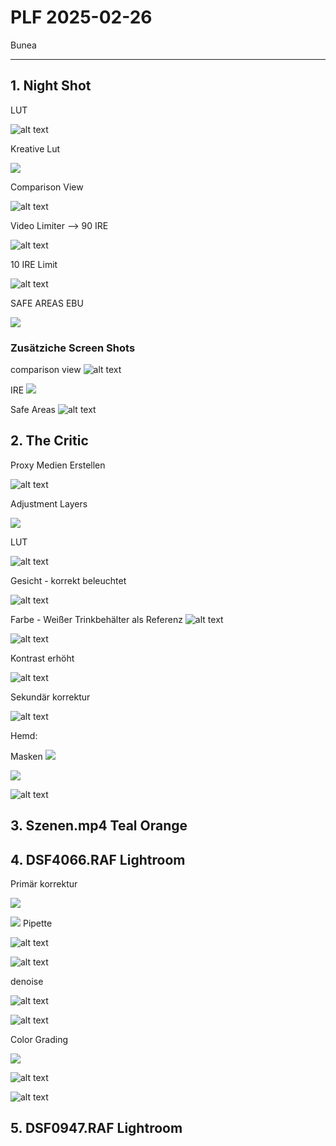 # PLF 2025-02-26

Bunea

<hr>

## 1. Night Shot

LUT

![alt text](image.png)

Kreative Lut

![](image-2.png)

Comparison View

![alt text](image-7.png)

Video Limiter --> 90 IRE

![alt text](image-6.png)

10 IRE Limit

![alt text](image-8.png)



SAFE AREAS EBU 

![](image-1.png)

### Zusätziche Screen Shots


comparison view
![alt text](image-10.png)

IRE
![](image-9.png)

Safe Areas
![alt text](image-11.png)

## 2. The Critic

Proxy Medien Erstellen

![alt text](image-12.png)

Adjustment Layers

![](image-13.png)


LUT

![alt text](image-14.png)

Gesicht - korrekt beleuchtet

![alt text](image-15.png)

Farbe - Weißer Trinkbehälter als Referenz
![alt text](image-16.png)

![alt text](image-17.png)

Kontrast erhöht

![alt text](image-18.png)

Sekundär korrektur

![alt text](image-19.png)

Hemd:

Masken
![](image-22.png)

![](image-23.png)

![alt text](image-24.png)

## 3. Szenen.mp4 Teal Orange

## 4. DSF4066.RAF Lightroom


Primär korrektur

![](image-25.png)

![](image-26.png) Pipette

![alt text](image-29.png)

![alt text](image-30.png)

denoise

![alt text](image-27.png)

![alt text](image-28.png)


Color Grading 

![](image-31.png)

![alt text](image-32.png)

![alt text](image-33.png)

## 5. DSF0947.RAF Lightroom